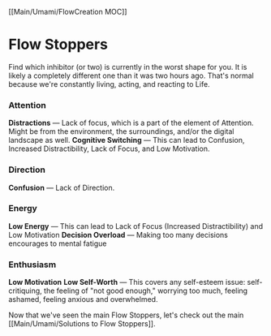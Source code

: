 [[Main/Umami/FlowCreation MOC]]
# Flow Stoppers
Find which inhibitor (or two) is currently in the worst shape for you. It is likely a completely different one than it was two hours ago. That's normal because we're constantly living, acting, and reacting to Life.

### Attention
**Distractions** — Lack of focus, which is a part of the element of Attention. Might be from the environment, the surroundings, and/or the digital landscape as well.
**Cognitive Switching** — This can lead to Confusion, Increased Distractibility, Lack of Focus, and Low Motivation. 

### Direction
**Confusion** — Lack of Direction.

### Energy
**Low Energy** — This can lead to Lack of Focus (Increased Distractibility) and Low Motivation
**Decision Overload** — Making too many decisions encourages to mental fatigue

### Enthusiasm
**Low Motivation**
**Low Self-Worth** — This covers any self-esteem issue: self-critiquing, the feeling of "not good enough," worrying too much, feeling ashamed, feeling anxious and overwhelmed.

Now that we've seen the main Flow Stoppers, let's check out the main [[Main/Umami/Solutions to Flow Stoppers]].
